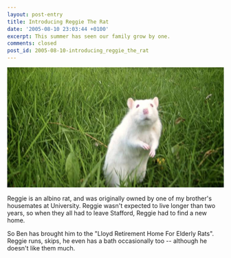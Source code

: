 ```yaml
---
layout: post-entry
title: Introducing Reggie The Rat
date: '2005-08-10 23:03:44 +0100'
excerpt: This summer has seen our family grow by one.
comments: closed
post_id: 2005-08-10-introducing_reggie_the_rat
---
```

![Reggie The Rat](/assets/images/2005/08/introducing_reggie_the_rat.jpg)

Reggie is an albino rat, and was originally owned by one of my brother's housemates at University. Reggie wasn't expected to live longer than two years, so when they all had to leave Stafford, Reggie had to find a new home.

So Ben has brought him to the "Lloyd Retirement Home For Elderly Rats". Reggie runs, skips, he even has a bath occasionally too -- although he doesn't like them much.